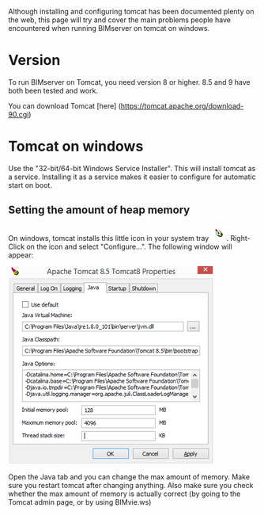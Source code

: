 Although installing and configuring tomcat has been documented plenty on the web, this page will try and cover the main problems people have encountered when running BIMserver on tomcat on windows.

# Version

To run BIMserver on Tomcat, you need version 8 or higher. 8.5 and 9 have both been tested and work.

You can download Tomcat [here] (https://tomcat.apache.org/download-90.cgi)

# Tomcat on windows

Use the "32-bit/64-bit Windows Service Installer". This will install tomcat as a service. Installing it as a service makes it easier to configure for automatic start on boot.

## Setting the amount of heap memory

On windows, tomcat installs this little icon in your system tray ![](img/tomcaticon.png).
Right-Click on the icon and select "Configure...". The following window will appear:

![](img/tomcatconfigwindows.png)

Open the Java tab and you can change the max amount of memory. Make sure you restart tomcat after changing anything. Also make sure you check whether the max amount of memory is actually correct (by going to the Tomcat admin page, or by using BIMvie.ws)
